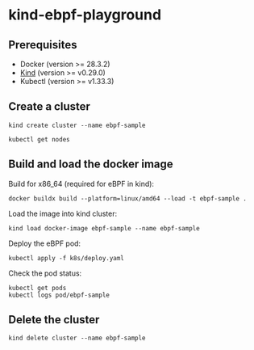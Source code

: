 # kind-ebpf-playground

## Prerequisites

- Docker (version >= 28.3.2)
- [Kind](https://kind.sigs.k8s.io/docs/user/quick-start/#installation) (version >= v0.29.0)
- Kubectl (version >= v1.33.3)

## Create a cluster

```
kind create cluster --name ebpf-sample
```

```
kubectl get nodes
```

## Build and load the docker image

Build for x86_64 (required for eBPF in kind):

```
docker buildx build --platform=linux/amd64 --load -t ebpf-sample .
```

Load the image into kind cluster:

```
kind load docker-image ebpf-sample --name ebpf-sample
```

Deploy the eBPF pod:

```
kubectl apply -f k8s/deploy.yaml
```

Check the pod status:

```
kubectl get pods
kubectl logs pod/ebpf-sample
```

## Delete the cluster

```
kind delete cluster --name ebpf-sample
```

